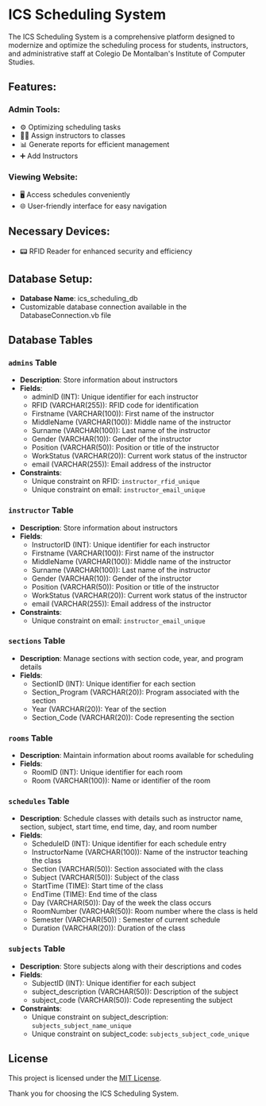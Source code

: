 # ICS Scheduling System

The ICS Scheduling System is a comprehensive platform designed to modernize and optimize the scheduling process for students, instructors, and administrative staff at Colegio De Montalban's Institute of Computer Studies.

## Features:

### Admin Tools:
- ⚙️ Optimizing scheduling tasks
- 👩‍🏫 Assign instructors to classes
- 📊 Generate reports for efficient management
- ➕ Add Instructors

### Viewing Website:
- 🖥️ Access schedules conveniently
- 🌐 User-friendly interface for easy navigation

## Necessary Devices:
- 📟 RFID Reader for enhanced security and efficiency

## Database Setup:
- **Database Name**: ics_scheduling_db
- Customizable database connection available in the DatabaseConnection.vb file

## Database Tables

### `admins` Table
- **Description**: Store information about instructors
- **Fields**: 
    - adminID (INT): Unique identifier for each instructor
    - RFID (VARCHAR(255)): RFID code for identification
    - Firstname (VARCHAR(100)): First name of the instructor
    - MiddleName (VARCHAR(100)): Middle name of the instructor
    - Surname (VARCHAR(100)): Last name of the instructor
    - Gender (VARCHAR(10)): Gender of the instructor
    - Position (VARCHAR(50)): Position or title of the instructor
    - WorkStatus (VARCHAR(20)): Current work status of the instructor
    - email (VARCHAR(255)): Email address of the instructor
- **Constraints**: 
    - Unique constraint on RFID: `instructor_rfid_unique`
    - Unique constraint on email: `instructor_email_unique`

### `instructor` Table
- **Description**: Store information about instructors
- **Fields**: 
    - InstructorID (INT): Unique identifier for each instructor
    - Firstname (VARCHAR(100)): First name of the instructor
    - MiddleName (VARCHAR(100)): Middle name of the instructor
    - Surname (VARCHAR(100)): Last name of the instructor
    - Gender (VARCHAR(10)): Gender of the instructor
    - Position (VARCHAR(50)): Position or title of the instructor
    - WorkStatus (VARCHAR(20)): Current work status of the instructor
    - email (VARCHAR(255)): Email address of the instructor
- **Constraints**: 
    - Unique constraint on email: `instructor_email_unique`

### `sections` Table
- **Description**: Manage sections with section code, year, and program details
- **Fields**:
    - SectionID (INT): Unique identifier for each section
    - Section_Program (VARCHAR(20)): Program associated with the section
    - Year (VARCHAR(20)): Year of the section
    - Section_Code (VARCHAR(20)): Code representing the section

### `rooms` Table
- **Description**: Maintain information about rooms available for scheduling
- **Fields**:
    - RoomID (INT): Unique identifier for each room
    - Room (VARCHAR(100)): Name or identifier of the room

### `schedules` Table
- **Description**: Schedule classes with details such as instructor name, section, subject, start time, end time, day, and room number
- **Fields**:
    - ScheduleID (INT): Unique identifier for each schedule entry
    - InstructorName (VARCHAR(100)): Name of the instructor teaching the class
    - Section (VARCHAR(50)): Section associated with the class
    - Subject (VARCHAR(50)): Subject of the class
    - StartTime (TIME): Start time of the class
    - EndTime (TIME): End time of the class
    - Day (VARCHAR(50)): Day of the week the class occurs
    - RoomNumber (VARCHAR(50)): Room number where the class is held
    - Semester (VARCHAR(50)) : Semester of current schedule
    - Duration (VARCHAR(20)): Duration of the class

### `subjects` Table
- **Description**: Store subjects along with their descriptions and codes
- **Fields**:
    - SubjectID (INT): Unique identifier for each subject
    - subject_description (VARCHAR(50)): Description of the subject
    - subject_code (VARCHAR(50)): Code representing the subject
- **Constraints**: 
    - Unique constraint on subject_description: `subjects_subject_name_unique`
    - Unique constraint on subject_code: `subjects_subject_code_unique`

## License
This project is licensed under the [MIT License](LICENSE).

Thank you for choosing the ICS Scheduling System.
